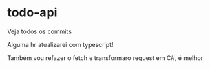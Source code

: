 # todo-api
Veja todos os commits

Alguma hr atualizarei com typescript!

Também vou refazer o fetch e transformaro request em C#, é melhor

